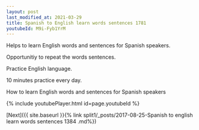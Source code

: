 ```yaml
---
layout: post
last_modified_at: 2021-03-29
title: Spanish to English learn words sentences 1781 
youtubeId: M9i-Fyb1YrM
---
```

 
 
Helps to learn English words and sentences for Spanish speakers.

Opportunitiy to repeat the words sentences. 

Practice English language. 
 
10 minutes practice every day. 
 
How to learn English words and sentences for Spanish speakers 
 
{% include youtubePlayer.html id=page.youtubeId %}
 
 
[Next]({{ site.baseurl }}{% link  split1/_posts/2017-08-25-Spanish to english learn words sentences 1384 .md%})
 
